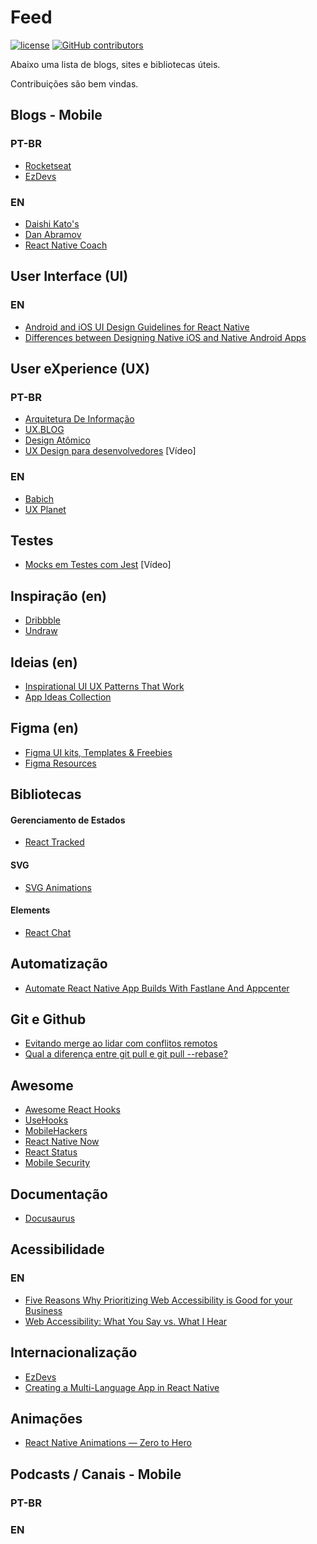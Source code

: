 # Feed

[![license](https://img.shields.io/github/license/tiagonevestia/mobile-feed.svg)](./license.md)
[![GitHub contributors](https://img.shields.io/github/contributors/tiagonevestia/mobile-feed.svg)](https://github.com/tiagonevestia/mobile-feed/graphs/contributors)

Abaixo uma lista de blogs, sites e bibliotecas úteis.

Contribuições são bem vindas.

## Blogs - Mobile 
### PT-BR
- [Rocketseat](https://blog.rocketseat.com.br/)
- [EzDevs](https://ezdevs.com.br/)

### EN
- [Daishi Kato's](https://blog.axlight.com/)
- [Dan Abramov](https://overreacted.io/)
- [React Native Coach](https://blog.reactnativecoach.com/react-native/home)

## User Interface (UI)

### EN
- [Android and iOS UI Design Guidelines for React Native](https://www.infoq.com/articles/ios-android-react-native-design-patterns/)
- [Differences between Designing Native iOS and Native Android Apps](https://medium.muz.li/differences-between-designing-native-ios-apps-and-native-android-apps-e71256dfa1ca)

## User eXperience (UX) 

### PT-BR
- [Arquitetura De Informação](http://arquiteturadeinformacao.com/)
- [UX.BLOG](http://www.uxdesign.blog.br/)
- [Design Atômico](https://tableless.com.br/o-que-e-design-atomic/)
- [UX Design para desenvolvedores](https://youtu.be/u4iGXnMXoZQ) [Vídeo]

### EN
- [Babich](http://babich.biz/)
- [UX Planet](https://uxplanet.org/)

## Testes

- [Mocks em Testes com Jest](https://www.youtube.com/watch?v=p6ZamAW7Ieo) [Vídeo]

## Inspiração (en)

- [Dribbble](https://dribbble.com/)
- [Undraw](https://undraw.co/illustrations)

## Ideias (en)

- [Inspirational UI UX Patterns That Work](https://www.mobile-patterns.com/)
- [App Ideas Collection](https://github.com/florinpop17/app-ideas/)

## Figma (en)

- [Figma UI kits, Templates & Freebies](https://www.figmacrush.com/)
- [Figma Resources](https://www.figmaresources.com/)

## Bibliotecas

#### Gerenciamento de Estados

- [React Tracked](https://github.com/dai-shi/react-tracked)

#### SVG

- [SVG Animations](https://github.com/73R3WY/react-native-svg-animations)

#### Elements

- [React Chat](https://github.com/Detaysoft/react-chat-elements)

## Automatização

- [Automate React Native App Builds With Fastlane And Appcenter](https://www.codingular.com/2019/12/automate-react-native-builds-with-fastlane-appcenter/)

## Git e Github

- [Evitando merge ao lidar com conflitos remotos](https://goiabada.blog/git-tricks-avoiding-merge-when-dealing-with-remote-conflicts-52c175e526e6)
- [Qual a diferença entre git pull e git pull --rebase?](https://pt.stackoverflow.com/a/317593)

## Awesome

- [Awesome React Hooks](https://github.com/rehooks/awesome-react-hooks)
- [UseHooks](https://usehooks.com/)
- [MobileHackers](https://mobilehackers.io/news?tag=reactnative)
- [React Native Now](https://reactnativenow.com/)
- [React Status](https://react.statuscode.com/issues)
- [Mobile Security](https://github.com/vaib25vicky/awesome-mobile-security)

## Documentação

- [Docusaurus](https://docusaurus.io/)

## Acessibilidade

### EN
- [Five Reasons Why Prioritizing Web Accessibility is Good for your Business](https://medium.com/@Think_Company/five-reasons-why-prioritizing-web-accessibility-is-good-for-your-business-cd8f03ab3f4a)
- [Web Accessibility: What You Say vs. What I Hear](https://medium.com/@Think_Company/web-accessibility-what-you-say-vs-what-i-hear-f87b3a3ec933)

## Internacionalização

- [EzDevs](https://ezdevs.com.br/internacionalizacao-react-native/)
- [Creating a Multi-Language App in React Native](https://medium.com/better-programming/creating-a-multi-language-app-in-react-native-9828b138c274)

## Animações

- [React Native Animations — Zero to Hero](https://medium.com/wix-engineering/react-native-animations-zero-to-hero-17ebf7e8be81)

## Podcasts / Canais - Mobile 

### PT-BR

### EN

